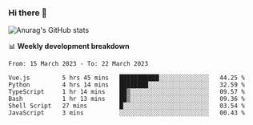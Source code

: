 ### Hi there 👋
![Anurag's GitHub stats](https://github-readme-stats.vercel.app/api?username=jami1024&show_icons=true&theme=radical)

📊 **Weekly development breakdown**
<!--START_SECTION:waka-->

```text
From: 15 March 2023 - To: 22 March 2023

Vue.js         5 hrs 45 mins   ███████████░░░░░░░░░░░░░░   44.25 %
Python         4 hrs 14 mins   ████████░░░░░░░░░░░░░░░░░   32.59 %
TypeScript     1 hr 14 mins    ██▒░░░░░░░░░░░░░░░░░░░░░░   09.57 %
Bash           1 hr 13 mins    ██▒░░░░░░░░░░░░░░░░░░░░░░   09.36 %
Shell Script   27 mins         █░░░░░░░░░░░░░░░░░░░░░░░░   03.54 %
JavaScript     3 mins          ░░░░░░░░░░░░░░░░░░░░░░░░░   00.43 %
```

<!--END_SECTION:waka-->
<!--
**jami1024/jami1024** is a ✨ _special_ ✨ repository because its `README.md` (this file) appears on your GitHub profile.

Here are some ideas to get you started:

- 🔭 I’m currently working on ...
- 🌱 I’m currently learning ...
- 👯 I’m looking to collaborate on ...
- 🤔 I’m looking for help with ...
- 💬 Ask me about ...
- 📫 How to reach me: ...
- 😄 Pronouns: ...
- ⚡ Fun fact: ...
-->
